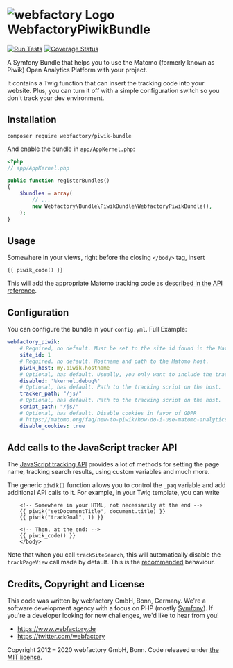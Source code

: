 ![webfactory Logo](http://www.webfactory.de/bundles/webfactorytwiglayout/img/logo.png) WebfactoryPiwikBundle
============

[![Run Tests](https://github.com/webfactory/piwik-bundle/workflows/Run%20Tests/badge.svg)](https://github.com/webfactory/piwik-bundle/workflows/)
[![Coverage Status](https://coveralls.io/repos/webfactory/piwik-bundle/badge.png?branch=master)](https://coveralls.io/r/webfactory/piwik-bundle?branch=master)

A Symfony Bundle that helps you to use the Matomo (formerly known as Piwik) Open Analytics Platform with your project.

It contains a Twig function that can insert the tracking code into your website. Plus, you can turn it off with a simple configuration switch so you don't track your dev environment.


Installation
------------

    composer require webfactory/piwik-bundle

And enable the bundle in `app/AppKernel.php`:

```php
<?php
// app/AppKernel.php

public function registerBundles()
{
    $bundles = array(
        // ...
        new Webfactory\Bundle\PiwikBundle\WebfactoryPiwikBundle(),
    );
}
```

Usage
-----
Somewhere in your views, right before the closing `</body>` tag, insert 

	{{ piwik_code() }}

This will add the appropriate Matomo tracking code as [described in the API reference](https://developer.matomo.org/api-reference/tracking-javascript#where-can-i-find-the-piwik-tracking-code).

Configuration
-------------
You can configure the bundle in your `config.yml`. Full Example:

```yaml
webfactory_piwik:
    # Required, no default. Must be set to the site id found in the Matomo control panel
    site_id: 1
    # Required. no default. Hostname and path to the Matomo host.
    piwik_host: my.piwik.hostname
    # Optional, has default. Usually, you only want to include the tracking code in a production environment
    disabled: '%kernel.debug%'
    # Optional, has default. Path to the tracking script on the host.
    tracker_path: "/js/"
    # Optional, has default. Path to the tracking script on the host.
    script_path: "/js/"
    # Optional, has default. Disable cookies in favor of GDPR
    # https://matomo.org/faq/new-to-piwik/how-do-i-use-matomo-analytics-without-consent-or-cookie-banner/ & https://matomo.org/faq/general/faq_157/
    disable_cookies: true
```

Add calls to the JavaScript tracker API
---------------------------------------

The [JavaScript tracking API](http://developer.matomo.org/api-reference/tracking-javascript) provides a lot of methods
for setting the page name, tracking search results, using custom variables and much more.

The generic `piwik()` function allows you to control the `_paq` variable and add additional API calls to it. For example,
in your Twig template, you can write

```twig
    <!-- Somewhere in your HTML, not necessarily at the end -->
    {{ piwik("setDocumentTitle", document.title) }}
    {{ piwik("trackGoal", 1) }}

    <!-- Then, at the end: -->
    {{ piwik_code() }}
    </body>
```

Note that when you call `trackSiteSearch`, this will automatically disable the `trackPageView` call made by default.
This is the [recommended](http://developer.matomo.org/api-reference/tracking-javascript#tracking-internal-search-keywords-categories-and-no-result-search-keywords)
behaviour.

Credits, Copyright and License
------------------------------

This code was written by webfactory GmbH, Bonn, Germany. We're a software development
agency with a focus on PHP (mostly [Symfony](http://github.com/symfony/symfony)). If you're a
developer looking for new challenges, we'd like to hear from you!

- <https://www.webfactory.de>
- <https://twitter.com/webfactory>

Copyright 2012 – 2020 webfactory GmbH, Bonn. Code released under [the MIT license](LICENSE).
